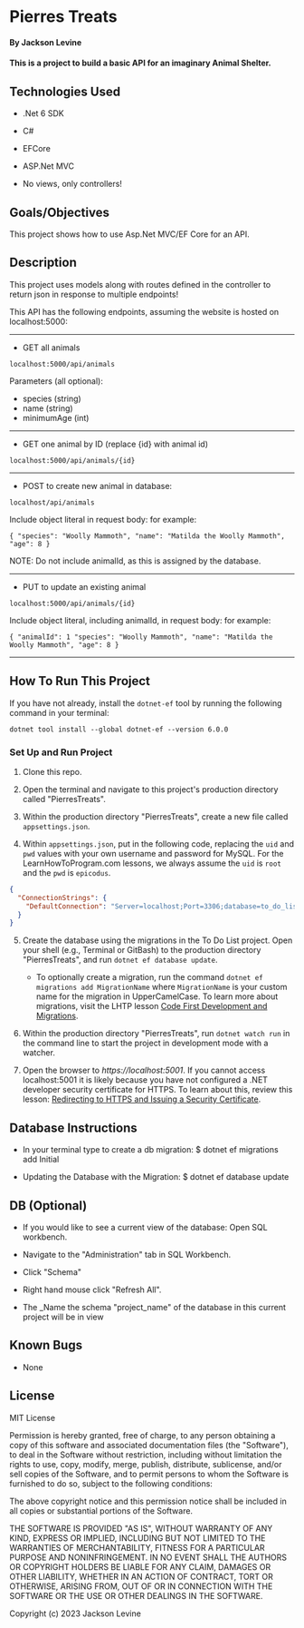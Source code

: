 # Pierres Treats

#### By Jackson Levine

#### This is a project to build a basic API for an imaginary Animal Shelter.

## Technologies Used

* .Net 6 SDK

* C#

* EFCore

* ASP.Net MVC

* No views, only controllers!

## Goals/Objectives

This project shows how to use Asp.Net MVC/EF Core for an API.

## Description

This project uses models along with routes defined in the controller to return json in response to multiple endpoints!

This API has the following endpoints, assuming the website is hosted on localhost:5000:

------------------------------------------------------------------------------------------

* GET all animals

`localhost:5000/api/animals`

Parameters (all optional):

* species (string)
* name (string)
* minimumAge (int)

------------------------------------------------------------------------------------------

* GET one animal by ID (replace {id} with animal id)

`localhost:5000/api/animals/{id}`

------------------------------------------------------------------------------------------

* POST to create new animal in database:

`localhost/api/animals`

Include object literal in request body: for example:

`{
    "species": "Woolly Mammoth",
    "name": "Matilda the Woolly Mammoth",
    "age": 8
}`

NOTE: Do not include animalId, as this is assigned by the database.

------------------------------------------------------------------------------------------

* PUT to update an existing animal

`localhost:5000/api/animals/{id}`

Include object literal, including animalId, in request body: for example:

`{
    "animalId": 1
    "species": "Woolly Mammoth",
    "name": "Matilda the Woolly Mammoth",
    "age": 8
}`

------------------------------------------------------------------------------------------

## How To Run This Project

If you have not already, install the `dotnet-ef` tool by running the following command in your terminal:

```
dotnet tool install --global dotnet-ef --version 6.0.0
```

### Set Up and Run Project

1. Clone this repo.

2. Open the terminal and navigate to this project's production directory called "PierresTreats".

3. Within the production directory "PierresTreats", create a new file called `appsettings.json`.

4. Within `appsettings.json`, put in the following code, replacing the `uid` and `pwd` values with your own username and password for MySQL. For the LearnHowToProgram.com lessons, we always assume the `uid` is `root` and the `pwd` is `epicodus`.

```json
{
  "ConnectionStrings": {
    "DefaultConnection": "Server=localhost;Port=3306;database=to_do_list_with_auth;uid=root;pwd=epicodus;"
  }
}
```

5. Create the database using the migrations in the To Do List project. Open your shell (e.g., Terminal or GitBash) to the production directory "PierresTreats", and run `dotnet ef database update`. 
    - To optionally create a migration, run the command `dotnet ef migrations add MigrationName` where `MigrationName` is your custom name for the migration in UpperCamelCase. To learn more about migrations, visit the LHTP lesson [Code First Development and Migrations](https://www.learnhowtoprogram.com/c-and-net-part-time/many-to-many-relationships/code-first-development-and-migrations).

6. Within the production directory "PierresTreats", run `dotnet watch run` in the command line to start the project in development mode with a watcher.

7. Open the browser to _https://localhost:5001_. If you cannot access localhost:5001 it is likely because you have not configured a .NET developer security certificate for HTTPS. To learn about this, review this lesson: [Redirecting to HTTPS and Issuing a Security Certificate](https://www.learnhowtoprogram.com/lessons/redirecting-to-https-and-issuing-a-security-certificate).

## Database Instructions 

* In your terminal type to create a db migration: $ dotnet ef migrations add Initial

* Updating the Database with the Migration: $ dotnet ef database update

## DB (Optional)

* If you would like to see a current view of the database: Open SQL workbench.

* Navigate to the "Administration" tab in SQL Workbench.

* Click "Schema" 

* Right hand mouse click "Refresh All".

* The _Name the schema "project_name" of the database in this current project will be in view

## Known Bugs

* None

## License

MIT License

Permission is hereby granted, free of charge, to any person obtaining a copy
of this software and associated documentation files (the "Software"), to deal
in the Software without restriction, including without limitation the rights
to use, copy, modify, merge, publish, distribute, sublicense, and/or sell
copies of the Software, and to permit persons to whom the Software is
furnished to do so, subject to the following conditions:

The above copyright notice and this permission notice shall be included in all
copies or substantial portions of the Software.

THE SOFTWARE IS PROVIDED "AS IS", WITHOUT WARRANTY OF ANY KIND, EXPRESS OR
IMPLIED, INCLUDING BUT NOT LIMITED TO THE WARRANTIES OF MERCHANTABILITY,
FITNESS FOR A PARTICULAR PURPOSE AND NONINFRINGEMENT. IN NO EVENT SHALL THE
AUTHORS OR COPYRIGHT HOLDERS BE LIABLE FOR ANY CLAIM, DAMAGES OR OTHER
LIABILITY, WHETHER IN AN ACTION OF CONTRACT, TORT OR OTHERWISE, ARISING FROM,
OUT OF OR IN CONNECTION WITH THE SOFTWARE OR THE USE OR OTHER DEALINGS IN THE
SOFTWARE.

Copyright (c) 2023 Jackson Levine